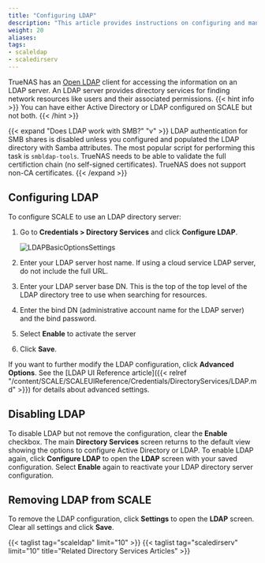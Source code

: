 ```yaml
---
title: "Configuring LDAP"
description: "This article provides instructions on configuring and managing LDAP in SCALE."
weight: 20
aliases:
tags:
- scaleldap
- scaledirserv
---
```




TrueNAS has an [Open LDAP](https://www.openldap.org/) client for accessing the information on an LDAP server. An LDAP server provides directory services for finding network resources like users and their associated permissions.
{{< hint info >}}
You can have either Active Directory or LDAP configured on SCALE but not both.
{{< /hint >}}

{{< expand "Does LDAP work with SMB?" "v" >}}
LDAP authentication for SMB shares is disabled unless you configured and populated the LDAP directory with Samba attributes.
The most popular script for performing this task is `smbldap-tools`.
TrueNAS needs to be able to validate the full certifiction chain (no self-signed certificates). 
TrueNAS does not support non-CA certificates.
{{< /expand >}}
## Configuring LDAP

To configure SCALE to use an LDAP directory server:

1. Go to **Credentials > Directory Services** and click **Configure LDAP**.
   
   ![LDAPBasicOptionsSettings](/images/SCALE/22.12/LDAPBasicOptionsSettings.png "LDAP Basic Options")

2. Enter your LDAP server host name. If using a cloud service LDAP server, do not include the full URL.

3. Enter your LDAP server base DN. This is the top of the top level of the LDAP directory tree to use when searching for resources.

4. Enter the bind DN (administrative account name for the LDAP server) and the bind password. 

5. Select **Enable** to activate the server

6. Click **Save**.

If you want to further modify the LDAP configuration, click **Advanced Options**. See the [LDAP UI Reference article]({{< relref "/content/SCALE/SCALEUIReference/Credentials/DirectoryServices/LDAP.md" >}}) for details about advanced settings.

## Disabling LDAP
To disable LDAP but not remove the configuration, clear the **Enable** checkbox. The main **Directory Services** screen returns to the default view showing the options to configure Active Directory or LDAP. 
To enable LDAP again, click **Configure LDAP** to open the **LDAP** screen with your saved configuration. Select **Enable** again to reactivate your LDAP directory server configuration.

## Removing LDAP from SCALE

To remove the LDAP configuration, click **Settings** to open the **LDAP** screen. 
Clear all settings and click **Save**.

{{< taglist tag="scaleldap" limit="10" >}}
{{< taglist tag="scaledirserv" limit="10" title="Related Directory Services Articles" >}}